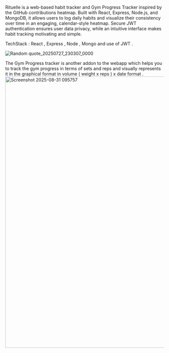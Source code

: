 Rituelle is a web-based habit tracker and Gym Progress Tracker inspired by the GitHub contributions heatmap. Built with React, Express, Node.js, and MongoDB, it allows users to log daily habits and visualize their consistency over time in an engaging, calendar-style heatmap. Secure JWT authentication ensures user data privacy, while an intuitive interface makes habit tracking motivating and simple. 

TechStack : React , Express , Node , Mongo and use of JWT .


![Random quote_20250727_230307_0000](https://github.com/user-attachments/assets/bf46e4c6-c959-42d7-a90f-97868e207d99)  



The Gym Progress tracker is another addon to the webapp which helps you to track the gym progress in terms of sets and reps and visually represents it in the graphical format in volume ( weight x reps ) x date format .
<img width="1895" height="863" alt="Screenshot 2025-08-31 095757" src="https://github.com/user-attachments/assets/fab29736-86eb-4aff-808f-fa5d7081f6be" />

